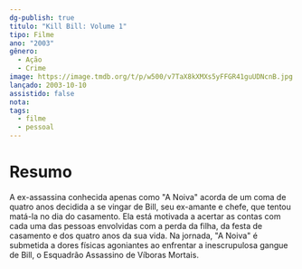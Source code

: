 ```yaml
---
dg-publish: true
titulo: "Kill Bill: Volume 1"
tipo: Filme
ano: "2003"
gênero:
  - Ação
  - Crime
image: https://image.tmdb.org/t/p/w500/v7TaX8kXMXs5yFFGR41guUDNcnB.jpg
lançado: 2003-10-10
assistido: false
nota:
tags:
  - filme
  - pessoal
---
```

# Resumo
A ex-assassina conhecida apenas como "A Noiva" acorda de um coma de quatro anos decidida a se vingar de Bill, seu ex-amante e chefe, que tentou matá-la no dia do casamento. Ela está motivada a acertar as contas com cada uma das pessoas envolvidas com a perda da filha, da festa de casamento e dos quatro anos da sua vida. Na jornada, "A Noiva" é submetida a dores físicas agoniantes ao enfrentar a inescrupulosa gangue de Bill, o Esquadrão Assassino de Víboras Mortais.
